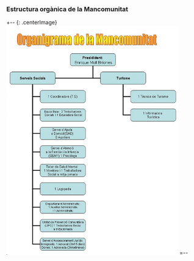 ### Estructura orgànica de la Mancomunitat
+--     {: .centerImage}
[![Estructura Manco](/images/serveis/manco/estructura_manco_small.png "Organigrama Manco")](/images/serveis/manco/estructura_manco_big.png)
=--